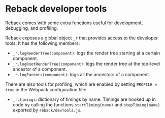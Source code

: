 # Reback developer tools

Reback comes with some extra functions useful for development, debugging, and profiling.

Reback exposes a global object `_r` that provides access to the developer tools. It has the following members:

* `_r.logRenderTree(component)`: logs the render tree starting at a certain component.
* `_r.logRootRenderTree(component)`: logs the render tree at the top-level ancestor of a component.
* `_r.logParents(component)`: logs all the ancestors of a component.

There are also tools for profiling, which are enabled by setting `PROFILE = true` in the Webpack configuration file:

* `_r.timings`: dictionary of timings by name. Timings are hooked up in code by calling the functions `startTiming(name)` and `stopTiming(name)` exported by `reback/devTools.js`.

